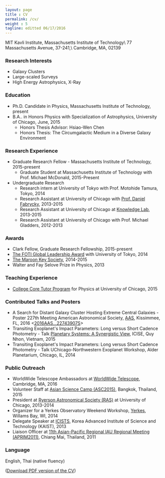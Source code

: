 ```yaml
---
layout: page
title : CV
permalink: /cv/
weight : 5
tagline: editted 06/17/2016
---
```

MIT Kavli Institute, Massachusetts Institute of Technology\\
77 Massachusetts Avenue, 37-241,\\
Cambridge, MA, 02139

### Research Interests
- Galaxy Clusters
- Large-scaled Surveys
- High Energy Astrophysics, X-Ray

### Education
- Ph.D. Candidate in Physics, Massachusetts Institute of Technology, present
- B.A.. in Honors Physics with Specialization of Astrophysics, University of Chicago, June, 2015
  - Honors Thesis Advisor: Hsiao-Wen Chen
  - Honors Thesis: The Circumgalactic Medium in a Diverse Galaxy Environment

### Research Experience
- Graduate Research Fellow - Massachusetts Institute of Technology, 2015-present
  - Graduate Student at Massachusetts Institute of Technology with Prof. Michael McDonald, 2015-Present
- Undergraduate Research
  - Research intern at University of Tokyo with Prof. Motohide Tamura, Tokyo, 2014
  - Research Assistant at University of Chicago with [Prof. Daniel Fabrycky](http://astro.uchicago.edu/~fabrycky/People.html), 2013-2015
  - Research Assistant at University of Chicago at [Knowledge Lab](http://www.knowledgelab.org/), 2013-2015
  - Research Assistant at University of Chicago with Prof. Michael Gladders, 2012-2013

### Awards
- Clark Fellow, Graduate Research Fellowship, 2015-present
- [The FOTI Global Leadership Award](http://www.friendsofutokyo.org/grants-and-awards/roster-of-recipients/#2013) with University of Tokyo, 2014
- [The Maroon Key Society](https://studentleaderawards.uchicago.edu/maroon.php), 2014-2015
- Walter and Fay Selove Prize in Physics, 2013

### Teaching Experience
- [College Core Tutor Program](https://core-tutors.uchicago.edu/) for Physics at University of Chicago, 2015

### Contributed Talks and Posters
- A Search for Distant Galaxy Cluster Hosting Extreme Central Galaxies - Poster
  227th Meeting American Astronomical Society, [AAS](https://aas.org/), Kissimmee, FL, 2016 <[2016AAS...22743907S](http://adsabs.harvard.edu/abs/2016AAS...22743907S)>
- Transiting Exoplanet's Impact Parameters: Long versus Short Cadence Photometry - Talk
  [Planetary Systems: A Synergistic View](http://rencontresduvietnam.org/conferences/2015/planetary-systems/), ICISE, Quy Nhon, Vietnam, 2015
- Transiting Exoplanet's Impact Parameters: Long versus Short Cadence Photometry - Talk
  UChicago-Northwestern Exoplanet Workshop, Alder Planetarium, Chicago, IL, 2014

### Public Outreach
- WorldWide Telescope Ambassadors at [WorldWide Telescope](http://www.worldwidetelescope.org/), Cambridge, MA, 2016
- Volunteer Staff at [Asian Science Camp (ASC2015)](http://asc2015.posn.or.th/), Bangkok, Thailand, 2015
- President at [Ryerson Astronomical Society (RAS)](http://astro.uchicago.edu/RAS/) at University of Chicago, 2013-2014
- Organizer for a Yerkes Observatory Weekend Workshop, [Yerkes](http://astro.uchicago.edu/yerkes/), Willams Bay, WI, 2014
- Delegate Speaker at [ICISTS](http://www.icists.org/), Korea Advanced Institute of Science and Technology (KAIST), 2013
- Liaison Officer at [11th Asian-Pacific Regional IAU Regional Meeting (APRIM2011)](http://www.iau.org/science/meetings/past/general_assemblies/981/), Chiang Mai, Thailand, 2011

### Language
English, Thai (native fluency)

([Download PDF version of the CV](/extra_webpage/Taweewat_CV.pdf))

